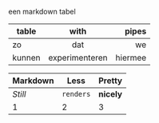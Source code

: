 een markdown tabel

table | with | pipes
---| :---: | ---:
zo | dat | we
kunnen | experimenteren| hiermee


Markdown | Less | Pretty
--- | --- | ---
*Still* | `renders` | **nicely**
1 | 2 | 3
